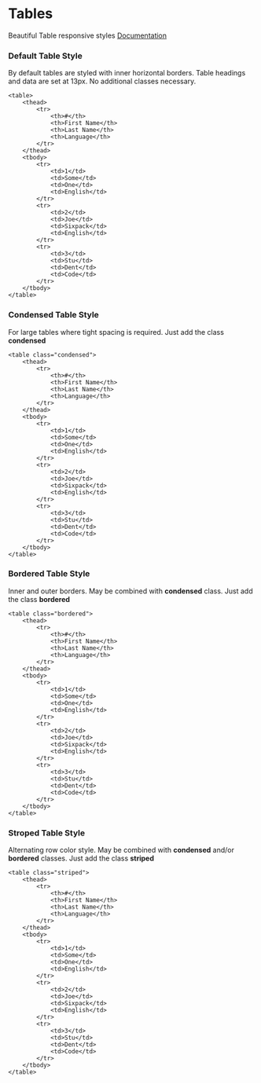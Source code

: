 # Tables
Beautiful Table responsive styles
[Documentation](http://abellsmythe.me/tables/)

### Default Table Style

By default tables are styled with inner horizontal borders. Table headings and data are set at 13px. No additional classes necessary.

```
<table>
    <thead>
        <tr>
            <th>#</th>
            <th>First Name</th>
            <th>Last Name</th>
            <th>Language</th>
        </tr>
    </thead>
    <tbody>
        <tr>
            <td>1</td>
            <td>Some</td>
            <td>One</td>
            <td>English</td>
        </tr>
        <tr>
            <td>2</td>
            <td>Joe</td>
            <td>Sixpack</td>
            <td>English</td>
        </tr>
        <tr>
            <td>3</td>
            <td>Stu</td>
            <td>Dent</td>
            <td>Code</td>
        </tr>
    </tbody>
</table>
```

### Condensed Table Style

For large tables where tight spacing is required. Just add the class **condensed**

```
<table class="condensed">
    <thead>
        <tr>
            <th>#</th>
            <th>First Name</th>
            <th>Last Name</th>
            <th>Language</th>
        </tr>
    </thead>
    <tbody>
        <tr>
            <td>1</td>
            <td>Some</td>
            <td>One</td>
            <td>English</td>
        </tr>
        <tr>
            <td>2</td>
            <td>Joe</td>
            <td>Sixpack</td>
            <td>English</td>
        </tr>
        <tr>
            <td>3</td>
            <td>Stu</td>
            <td>Dent</td>
            <td>Code</td>
        </tr>
    </tbody>
</table>
```

### Bordered Table Style

Inner and outer borders. May be combined with **condensed** class. Just add the class **bordered**

```
<table class="bordered">
    <thead>
        <tr>
            <th>#</th>
            <th>First Name</th>
            <th>Last Name</th>
            <th>Language</th>
        </tr>
    </thead>
    <tbody>
        <tr>
            <td>1</td>
            <td>Some</td>
            <td>One</td>
            <td>English</td>
        </tr>
        <tr>
            <td>2</td>
            <td>Joe</td>
            <td>Sixpack</td>
            <td>English</td>
        </tr>
        <tr>
            <td>3</td>
            <td>Stu</td>
            <td>Dent</td>
            <td>Code</td>
        </tr>
    </tbody>
</table>
```

### Stroped Table Style

Alternating row color style. May be combined with **condensed** and/or **bordered** classes. Just add the class **striped**

```
<table class="striped">
    <thead>
        <tr>
            <th>#</th>
            <th>First Name</th>
            <th>Last Name</th>
            <th>Language</th>
        </tr>
    </thead>
    <tbody>
        <tr>
            <td>1</td>
            <td>Some</td>
            <td>One</td>
            <td>English</td>
        </tr>
        <tr>
            <td>2</td>
            <td>Joe</td>
            <td>Sixpack</td>
            <td>English</td>
        </tr>
        <tr>
            <td>3</td>
            <td>Stu</td>
            <td>Dent</td>
            <td>Code</td>
        </tr>
    </tbody>
</table>
```
